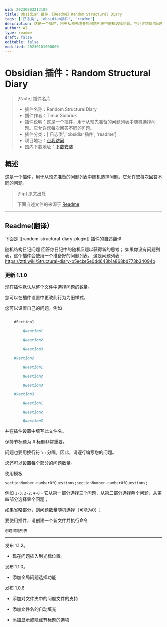 ```yaml
---
uid: 20230803213109
title: Obsidian 插件：【Readme】Random Structural Diary
tags: ['日志类', 'obsidian插件', 'readme']
description: 这是一个插件，用于从预先准备的问题列表中随机选择问题。它允许您每次回答不同的问题。
author: AI
type: readme
draft: false
editable: false
modified: 20230101000000
---
```


# Obsidian 插件：Random Structural Diary

> [!Note] 插件名片
> - 插件名称：Random Structural Diary
> - 插件作者：Timur Sidoriuk
> - 插件说明：这是一个插件，用于从预先准备的问题列表中随机选择问题。它允许您每次回答不同的问题。
> - 插件分类：['日志类', 'obsidian插件', 'readme']
> - 项目地址：[点我访问](https://github.com/ShockThunder/RandomStructuralDiary)
> - 国内下载地址：[下载安装](https://pkmer.cn/products/plugin/pluginMarket/?random-structural-diary-plugin)

## 概述

这是一个插件，用于从预先准备的问题列表中随机选择问题。它允许您每次回答不同的问题。



> [!tip] 原文出处
> 
>下面自述文件的来源于 [Readme](https://ghproxy.net/https://raw.githubusercontent.com/ShockThunder/RandomStructuralDiary/master/README.md)
> 

---

## Readme(翻译）

下面是 [[random-structural-diary-plugin]] 插件的自述翻译



随机结构日记问题
回答你日记中的随机问题以获得新的思考；
如果你没有问题列表，这个插件会使用一个准备好的问题列表。
这是问题列表 - https://zttl.wiki/Structural-diary-b5ecbe5e0dd643b1a868bd773b34094b

### 更新 1.1.0

现在插件默认从整个文件中选择问题的数量。

您可以在插件设置中更改此行为为旧样式。



您可以设置自己的问题，例如

```markdown

    #Section1

        Question1

        Question2

        Question3

    #Section2

        Question1

        Question2

        Question3

    #Section3

        Question1

        Question2

        Question3

```

并在插件设置中填写此文件名。

保持节标题为 # 标题非常重要。

问题也要用换行符 `\n` 分隔。因此，请逐行编写您的问题。



您还可以设置每个部分的问题数量。

使用模板

`sectionNumber-numberOfQuestions;sectionNumber-numberOfQuestions;`

例如 `1-3;2-2;4-0` - 它从第一部分选择三个问题，从第二部分选择两个问题，从第四部分选择零个问题；

如果省略部分，则问题数量随机选择（可能为0）；



要使用插件，请创建一个新文件并执行命令

`创建问题列表`

---



发布 1.1.2。

- 现在问题插入到光标位置。



发布 1.1.0。

- 添加全局问题选择功能



发布 1.0.6

- 添加对文件夹中的问题文件的支持

- 添加文件名的自动填充

- 添加显示或隐藏节标题的选项



